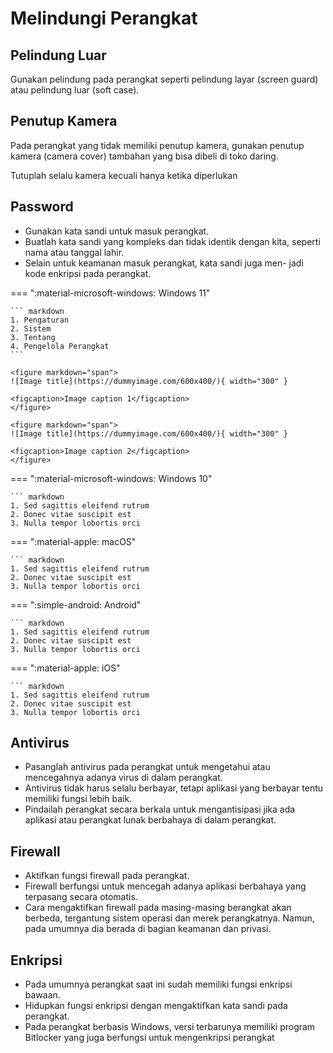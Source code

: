 # Melindungi Perangkat

## Pelindung Luar

Gunakan pelindung pada perangkat seperti pelindung layar (screen guard) atau pelindung luar (soft case).

## Penutup Kamera

Pada perangkat yang tidak memiliki penutup kamera, gunakan penutup kamera (camera cover) tambahan yang bisa dibeli di toko daring.

Tutuplah selalu kamera kecuali hanya ketika diperlukan

## Password

- Gunakan kata sandi untuk masuk perangkat.
- Buatlah kata sandi yang kompleks dan tidak identik dengan
  kita, seperti nama atau tanggal lahir.
- Selain untuk keamanan masuk perangkat, kata sandi juga men-
  jadi kode enkripsi pada perangkat.

=== ":material-microsoft-windows: Windows 11"

    ``` markdown
    1. Pengaturan
    2. Sistem
    3. Tentang
    4. Pengelola Perangkat
    ```

    <figure markdown="span">
    ![Image title](https://dummyimage.com/600x400/){ width="300" }

    <figcaption>Image caption 1</figcaption>
    </figure>

    <figure markdown="span">
    ![Image title](https://dummyimage.com/600x400/){ width="300" }

    <figcaption>Image caption 2</figcaption>
    </figure>

=== ":material-microsoft-windows: Windows 10"

    ``` markdown
    1. Sed sagittis eleifend rutrum
    2. Donec vitae suscipit est
    3. Nulla tempor lobortis orci

=== ":material-apple: macOS"

    ``` markdown
    1. Sed sagittis eleifend rutrum
    2. Donec vitae suscipit est
    3. Nulla tempor lobortis orci

=== ":simple-android: Android"

    ``` markdown
    1. Sed sagittis eleifend rutrum
    2. Donec vitae suscipit est
    3. Nulla tempor lobortis orci

=== ":material-apple: iOS"

    ``` markdown
    1. Sed sagittis eleifend rutrum
    2. Donec vitae suscipit est
    3. Nulla tempor lobortis orci

## Antivirus

- Pasanglah antivirus pada perangkat untuk mengetahui atau mencegahnya adanya virus di dalam perangkat.
- Antivirus tidak harus selalu berbayar, tetapi aplikasi yang berbayar tentu memiliki fungsi lebih baik.
- Pindailah perangkat secara berkala untuk mengantisipasi jika ada aplikasi atau perangkat lunak berbahaya di dalam perangkat.

## Firewall

- Aktifkan fungsi firewall pada perangkat.
- Firewall berfungsi untuk mencegah adanya aplikasi berbahaya
  yang terpasang secara otomatis.
- Cara mengaktifkan firewall pada masing-masing berangkat
  akan berbeda, tergantung sistem operasi dan merek perangkatnya. Namun, pada umumnya dia berada di bagian keamanan dan privasi.

## Enkripsi

- Pada umumnya perangkat saat ini sudah memiliki fungsi enkripsi bawaan.
- Hidupkan fungsi enkripsi dengan mengaktifkan kata sandi pada perangkat.
- Pada perangkat berbasis Windows, versi terbarunya memiliki program Bitlocker yang juga berfungsi untuk mengenkripsi perangkat
